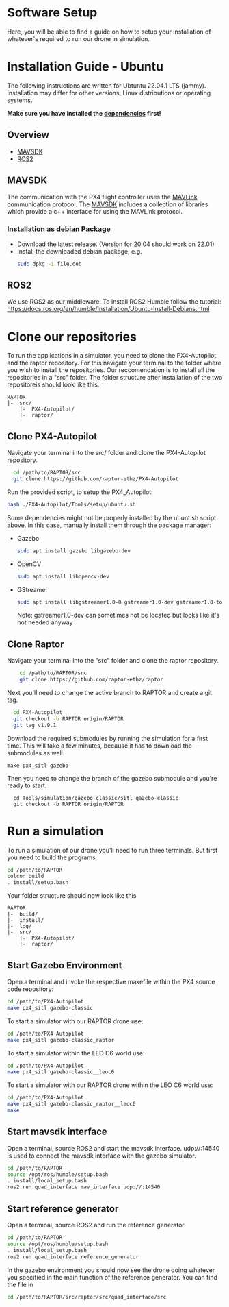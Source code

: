 # Software Setup
Here, you will be able to find a guide on how to setup your installation of whatever's required to run our drone in simulation.

# Installation Guide - Ubuntu

The following instructions are written for Ubtuntu 22.04.1 LTS (jammy). Installation may differ for other versions, Linux distributions or operating systems.

__Make sure you have installed the [dependencies](#dependencies) first!__

## Overview
- [MAVSDK](#mavsdk)
- [ROS2](#ROS2)

## MAVSDK

The communication with the PX4 flight controller uses the [MAVLink](https://en.wikipedia.org/wiki/MAVLink) communication protocol. The [MAVSDK](https://mavsdk.mavlink.io/main/en/index.html) includes a collection of libraries which provide a c++ interface for using the MAVLink protocol.

### Installation as debian Package

- Download the latest [release](https://github.com/mavlink/MAVSDK/releases). (Version for 20.04 should work on 22.01)
- Install the downloaded debian package, e.g.
  ```bash
  sudo dpkg -i file.deb
  ```

## ROS2
We use ROS2 as our middleware. To install ROS2 Humble follow the tutorial: 
https://docs.ros.org/en/humble/Installation/Ubuntu-Install-Debians.html



# Clone our repositories

To run the applications in a simulator, you need to clone the PX4-Autopilot and the raptor repository. For this navigate your terminal to the folder where you wish to install the repositories. Our reccomendation is to install all the repositories in a "src" folder. The folder structure after installation of the two repositoreis should look like this.
```
RAPTOR
|-  src/
    |-  PX4-Autopilot/
    |-  raptor/
```

## Clone PX4-Autopilot
Navigate your terminal into the src/ folder and clone the PX4-Autopilot repository.
```bash
  cd /path/to/RAPTOR/src
  git clone https://github.com/raptor-ethz/PX4-Autopilot
  ```

Run the provided script, to setup the PX4_Autopilot:
  ```bash
  bash ./PX4-Autopilot/Tools/setup/ubuntu.sh
  ```

Some dependencies might not be properly installed by the ubunt.sh script above. In this case, manually install them through the package manager:
- Gazebo
  ```bash
  sudo apt install gazebo libgazebo-dev
  ```

- OpenCV
  ```bash
  sudo apt install libopencv-dev
  ```
  
- GStreamer
  ```bash
  sudo apt install libgstreamer1.0-0 gstreamer1.0-dev gstreamer1.0-tools libgstreamer1.0-dev libgstreamer-plugins-base1.0-dev
  ```
  Note: gstreamer1.0-dev can sometimes not be located but looks like it's not needed anyway 


## Clone Raptor
Navigate your terminal into the "src" folder and clone the raptor repository.
```bash
    cd /path/to/RAPTOR/src
    git clone https://github.com/raptor-ethz/raptor
  ```
Next you'll need to change the active branch to RAPTOR and create a git tag.
```bash
  cd PX4-Autopilot
  git checkout -b RAPTOR origin/RAPTOR
  git tag v1.9.1
```

Download the required submodules by running the simulation for a first time. This will take a few minutes, because it has to download the submodules as well.

```
make px4_sitl gazebo
```

Then you need to change the branch of the gazebo submodule and you're ready to start.
```
  cd Tools/simulation/gazebo-classic/sitl_gazebo-classic
  git checkout -b RAPTOR origin/RAPTOR
```

# Run a simulation
To run a simulation of our drone you'll need to run three terminals. But first you need to build the programs.
```bash
cd /path/to/RAPTOR
colcon build
. install/setup.bash
```

Your folder structure should now look like this
```
RAPTOR
|-  build/
|-  install/
|-  log/
|-  src/
    |-  PX4-Autopilot/
    |-  raptor/
```

## Start Gazebo Environment
Open a terminal and invoke the respective makefile within the PX4 source code repository:
```bash
cd /path/to/PX4-Autopilot
make px4_sitl gazebo-classic
```

To start a simulator with our RAPTOR drone use:
```bash
cd /path/to/PX4-Autopilot
make px4_sitl gazebo-classic_raptor
```

To start a simulator within the LEO C6 world use:
```bash
cd /path/to/PX4-Autopilot
make px4_sitl gazebo-classic__leoc6
```

To start a simulator with our RAPTOR drone within the LEO C6 world use:
```bash
cd /path/to/PX4-Autopilot
make px4_sitl gazebo-classic_raptor__leoc6
make 
```

## Start mavsdk interface
Open a terminal, source ROS2 and start the mavsdk interface. 
udp://:14540 is used to connect the mavsdk interface with the gazebo simulator.
```bash
cd /path/to/RAPTOR
source /opt/ros/humble/setup.bash
. install/local_setup.bash
ros2 run quad_interface mav_interface udp://:14540
```

## Start reference generator
Open a terminal, source ROS2 and run the reference generator. 
```bash
cd /path/to/RAPTOR
source /opt/ros/humble/setup.bash
. install/local_setup.bash
ros2 run quad_interface reference_generator
```

In the gazebo environment you should now see the drone doing whatever you specified in the main function of the reference generator.
You can find the file in
```bash
cd /path/to/RAPTOR/src/raptor/src/quad_interface/src
```
